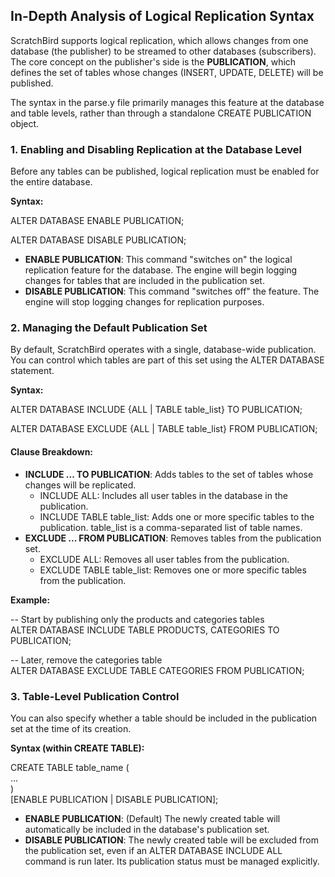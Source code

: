 ## **In-Depth Analysis of Logical Replication Syntax**

ScratchBird supports logical replication, which allows changes from one database (the publisher) to be streamed to other databases (subscribers). The core concept on the publisher's side is the **PUBLICATION**, which defines the set of tables whose changes (INSERT, UPDATE, DELETE) will be published.

The syntax in the parse.y file primarily manages this feature at the database and table levels, rather than through a standalone CREATE PUBLICATION object.

### **1\. Enabling and Disabling Replication at the Database Level**

Before any tables can be published, logical replication must be enabled for the entire database.

**Syntax:**

ALTER DATABASE ENABLE PUBLICATION;

ALTER DATABASE DISABLE PUBLICATION;

* **ENABLE PUBLICATION**: This command "switches on" the logical replication feature for the database. The engine will begin logging changes for tables that are included in the publication set.  
* **DISABLE PUBLICATION**: This command "switches off" the feature. The engine will stop logging changes for replication purposes.

### **2\. Managing the Default Publication Set**

By default, ScratchBird operates with a single, database-wide publication. You can control which tables are part of this set using the ALTER DATABASE statement.

**Syntax:**

ALTER DATABASE INCLUDE {ALL | TABLE table\_list} TO PUBLICATION;

ALTER DATABASE EXCLUDE {ALL | TABLE table\_list} FROM PUBLICATION;

#### **Clause Breakdown:**

* **INCLUDE ... TO PUBLICATION**: Adds tables to the set of tables whose changes will be replicated.  
  * INCLUDE ALL: Includes all user tables in the database in the publication.  
  * INCLUDE TABLE table\_list: Adds one or more specific tables to the publication. table\_list is a comma-separated list of table names.  
* **EXCLUDE ... FROM PUBLICATION**: Removes tables from the publication set.  
  * EXCLUDE ALL: Removes all user tables from the publication.  
  * EXCLUDE TABLE table\_list: Removes one or more specific tables from the publication.

**Example:**

\-- Start by publishing only the products and categories tables  
ALTER DATABASE INCLUDE TABLE PRODUCTS, CATEGORIES TO PUBLICATION;

\-- Later, remove the categories table  
ALTER DATABASE EXCLUDE TABLE CATEGORIES FROM PUBLICATION;

### **3\. Table-Level Publication Control**

You can also specify whether a table should be included in the publication set at the time of its creation.

**Syntax (within CREATE TABLE):**

CREATE TABLE table\_name (  
    ...  
)  
\[ENABLE PUBLICATION | DISABLE PUBLICATION\];

* **ENABLE PUBLICATION**: (Default) The newly created table will automatically be included in the database's publication set.  
* **DISABLE PUBLICATION**: The newly created table will be excluded from the publication set, even if an ALTER DATABASE INCLUDE ALL command is run later. Its publication status must be managed explicitly.